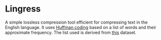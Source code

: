 # Lingress

A simple lossless compression tool efficient for compressing text in the English language. It uses [Huffman coding](https://en.wikipedia.org/wiki/Huffman_coding) based on a list of words and their approximate frequency. The list used is derived from [this](https://www.kaggle.com/datasets/rtatman/english-word-frequency/data) dataset.

